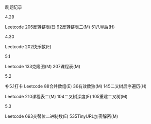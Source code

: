 刷题记录

4.29

Leetcode 206反转链表(E) 92反转链表二(M) 51八皇后(H)

4.30

Leetcode 202快乐数(E)

5.1

Leetcode 133克隆图(M) 207课程表(M)

5.2

补5.1打卡 Leetcode 88合并数组(E) 36有效数独(M) 145二叉树后序遍历(H)

Leetcode 210课程表二(M) 104二叉树深度(E)  105重建二叉树(M)

5.3

Leetcode 693交替位二进制数(E) 535TinyURL加密解密(M) 